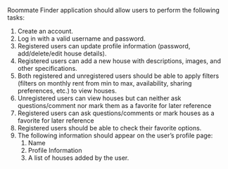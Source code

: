 Roommate Finder application should allow users to perform the following tasks:
1. Create an account.
2. Log in with a valid username and password.
3. Registered users can update profile information (password, add/delete/edit house details).
4. Registered users can add a new house with descriptions, images, and other specifications.
5. Both registered and unregistered users should be able to apply filters (filters on monthly rent from min to max, availability, sharing preferences, etc.) to view houses.
6. Unregistered users can view houses but can neither ask questions/comment nor mark them as a favorite for later reference
7. Registered users can ask questions/comments or mark houses as a favorite for later reference
8. Registered users should be able to check their favorite options.
9. The following information should appear on the user’s profile page:
    1. Name
    2. Profile Information
    3. A list of houses added by the user.